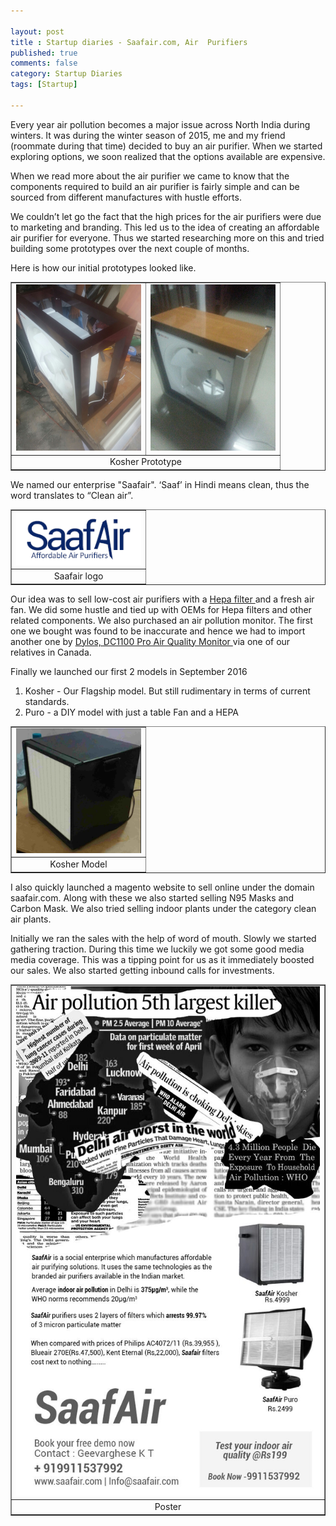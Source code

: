 ```yaml
---

layout: post
title : Startup diaries - Saafair.com, Air  Purifiers
published: true
comments: false
category: Startup Diaries
tags: [Startup]

---
```


Every year air pollution becomes a major issue across North India during winters. It was during the winter season of 2015, me and my friend (roommate during that time) decided to buy an air purifier. When we started exploring options, we soon realized that the options available are expensive. 

When we read more about the air purifier we came to know that the components required to build an air purifier is fairly simple and can be sourced from different manufactures with hustle efforts.  

We couldn’t let go the fact that the high prices for the air purifiers were due to marketing and branding. This led us to the idea of creating an affordable air purifier for everyone. Thus we started researching more on this and tried building some prototypes over the next couple of months. 

Here is how our initial prototypes looked like.


<table align="center" border="1px" border-color="#dedede"><tr><td>
  <img src="/images/posts/kosher-prototype-1.jpg" alt="Kosher Prototype" width="200"/>
  </td>
  <td>
  <img src="/images/posts/kosher-prototype-2.jpg" alt="Kosher Prototype" width="200"/>
  </td></tr>
  <tr><td colspan="2" align="center"> Kosher Prototype </td></tr>
</table>

We named our enterprise "Saafair". ‘Saaf’ in Hindi means clean, thus the word translates to “Clean air”.

<table align="center" border="1px" border-color="#dedede" >
  <tr><td><img src="/images/posts/saafair-logo.png" alt="Saafair logo" width="200"/>
  </td></tr>
  <tr><td align="center"> Saafair logo </td></tr></table>

Our idea was to sell low-cost air purifiers with a <a target="_blank" href="https://www.amazon.in/Honeywell-HCMF25M0012-Compound-Filter-Activated/dp/B076HP91MN/ref=sr_1_8?crid=2M09A665Y2AVC&_encoding=UTF8&tag=ajp092-21&linkCode=ur2&linkId=d17da978220324128b8eea1140df223e&camp=3638&creative=24630">Hepa filter </a>  and a fresh air fan. We did some hustle and tied up with OEMs for Hepa filters and other related components. We also purchased an air pollution monitor. The first one we bought was found to be inaccurate and hence we had to import another one by <a target="_blank" href="https://www.amazon.in/Dylos-DC1100-Pro-quality-monitor/dp/B004AWEG0Y?&_encoding=UTF8&tag=ajp092-21&linkCode=ur2&linkId=3d7598df10bab96c35bbfda6e0d8d897&camp=3638&creative=24630">Dylos, DC1100 Pro Air Quality Monitor </a> via one of our relatives in Canada.

Finally we launched our first 2 models in September 2016

1. Kosher - Our Flagship model. But still rudimentary in terms of current standards. 
2. Puro - a DIY model with just a table Fan and a HEPA

<table align="center" border="1px" border-color="#dedede"><tr><td>
  <img src="/images/posts/kosher-air-purifier.jpg" alt="Kosher" width="200"/>
  </td></tr>
<tr><td align="center"> Kosher Model </td></tr></table>

I also quickly launched a magento website to sell online under the domain saafair.com. Along with these we also started selling N95 Masks and Carbon Mask. We also tried selling indoor plants under the category clean air plants. 

Initially we ran the sales with the help of word of mouth. Slowly we started gathering traction. During this time we luckily we got some good media media coverage. This was a tipping point for us as it immediately boosted our sales. We also started getting inbound calls for investments.

<table align="center" border="1px" border-color="#dedede"><tr><td>
  <img src="/images/posts/saafair-poster.jpg" alt="Saafair Poster"  width="500"/>
  </td></tr>
  <tr><td align="center"> Poster</td></tr></table>





